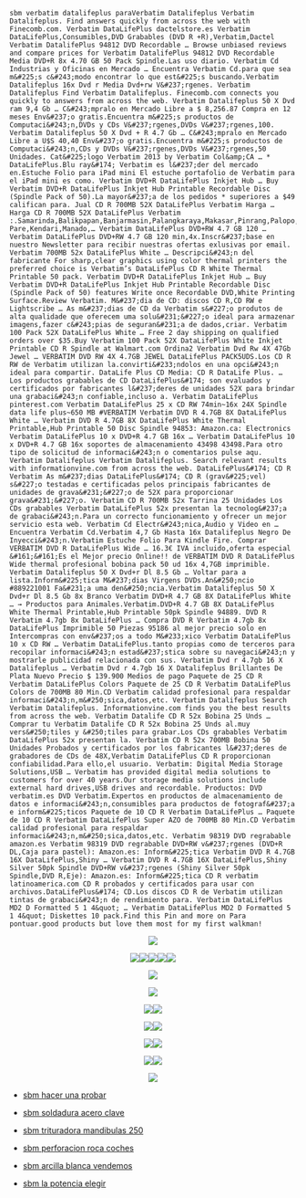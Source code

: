 
```
sbm verbatim datalifeplus paraVerbatim Datalifeplus Verbatim Datalifeplus. Find answers quickly from across the web with Finecomb.com. Verbatim DataLifePlus dactelstore.es Verbatim DataLifePlus,Consumibles,DVD Grabables (DVD R +R),Verbatim,Dactel Verbatim DatalifePlus 94812 DVD Recordable … Browse unbiased reviews and compare prices for Verbatim DatalifePlus 94812 DVD Recordable Media DVD+R 8x 4.70 GB 50 Pack Spindle.Las uso diario. Verbatim Cd Industrias y Oficinas en Mercado … Encuentra Verbatim Cd.para que sea m&#225;s c&#243;modo encontrar lo que est&#225;s buscando.Verbatim Datalifeplus 16x Dvd r Media Dvd+rw V&#237;rgenes. Verbatim Datalifeplus Find Verbatim Datalifeplus. Finecomb.com connects you quickly to answers from across the web. Verbatim Datalifeplus 50 X Dvd ram 9,4 Gb … C&#243;mpralo en Mercado Libre a $ 8,256.87 Compra en 12 meses Env&#237;o gratis.Encuentra m&#225;s productos de Computaci&#243;n,DVDs y CDs V&#237;rgenes,DVDs V&#237;rgenes,100. Verbatim Datalifeplus 50 X Dvd + R 4.7 Gb … C&#243;mpralo en Mercado Libre a U$S 40,40 Env&#237;o gratis.Encuentra m&#225;s productos de Computaci&#243;n,CDs y DVDs V&#237;rgenes,DVDs V&#237;rgenes,50 Unidades. Cat&#225;logo Verbatim 2013 by Verbatim Col&amp;CA … * DataLifePlus.Blu ray&#174; Verbatim es l&#237;der del mercado en.Estuche Folio para iPad mini El estuche portafolio de Verbatim para el iPad mini es como. Verbatim DVD+R DataLifePlus Inkjet Hub … Buy Verbatim DVD+R DataLifePlus Inkjet Hub Printable Recordable Disc (Spindle Pack of 50).La mayor&#237;a de los pedidos * superiores a $49 califican para. Jual CD R 700MB 52X DataLifePlus Verbatim Harga … Harga CD R 700MB 52X DataLifePlus Verbatim :.Samarinda,Balikpapan,Banjarmasin,Palangkaraya,Makasar,Pinrang,Palopo,Para Pare,Kendari,Manado,… Verbatim DataLifePlus DVD+RW 4.7 GB 120 … Verbatim DataLifePlus DVD+RW 4.7 GB 120 min,4x.Inscr&#237;base en nuestro Newsletter para recibir nuestras ofertas exlusivas por email. Verbatim 700MB 52x DataLifePlus White … Descripci&#243;n del fabricante For sharp,clear graphics using color thermal printers the preferred choice is Verbatim’s DataLifePlus CD R White Thermal Printable 50 pack. Verbatim DVD+R DataLifePlus Inkjet Hub … Buy Verbatim DVD+R DataLifePlus Inkjet Hub Printable Recordable Disc (Spindle Pack of 50) features Write once Recordable DVD,White Printing Surface.Review Verbatim. M&#237;dia de CD: discos CD R,CD RW e Lightscribe … As m&#237;dias de CD da Verbatim s&#227;o produtos de alta qualidade que oferecem uma solu&#231;&#227;o ideal para armazenar imagens,fazer c&#243;pias de seguran&#231;a de dados,criar. Verbatim 100 Pack 52X DataLifePlus White … Free 2 day shipping on qualified orders over $35.Buy Verbatim 100 Pack 52X DataLifePlus White Inkjet Printable CD R Spindle at Walmart.com Ordina2 Verbatim Dvd Rw 4X 47Gb Jewel … VERBATIM DVD RW 4X 4.7GB JEWEL DataLifePlus PACK5UDS.Los CD R RW de Verbatim utilizan la.convirti&#233;ndolos en una opci&#243;n ideal para compartir. DataLife Plus CD Media: CD R DataLife Plus. … Los productos grabables de CD DataLifePlus&#174; son evaluados y certificados por fabricantes l&#237;deres de unidades 52X para brindar una grabaci&#243;n confiable,incluso a. Verbatim DataLifePlus pinterest.com Verbatim DataLifePlus 25 x CD RW 74min~16x 24X Spindle data life plus~650 MB #VERBATIM Verbatim DVD R 4.7GB 8X DataLifePlus White … Verbatim DVD R 4.7GB 8X DataLifePlus White Thermal Printable,Hub Printable 50 Disc Spindle 94853: Amazon.ca: Electronics Verbatim DataLifePlus 10 x DVD+R 4.7 GB 16x … Verbatim DataLifePlus 10 x DVD+R 4.7 GB 16x soportes de almacenamiento 43498 43498.Para otro tipo de solicitud de informaci&#243;n o comentarios pulse aqu. Verbatim Datalifeplus Verbatim Datalifeplus. Search relevant results with informationvine.com from across the web. DataLifePlus&#174; CD R Verbatim As m&#237;dias DataLifePlus&#174; CD R (grav&#225;vel) s&#227;o testadas e certificadas pelos principais fabricantes de unidades de grava&#231;&#227;o de 52X para proporcionar grava&#231;&#227;o. Verbatim CD R 700MB 52x Tarrina 25 Unidades Los CDs grabables Verbatim DataLifePlus 52x presentan la tecnolog&#237;a de grabaci&#243;n.Para un correcto funcionamiento y ofrecer un mejor servicio esta web. Verbatim Cd Electr&#243;nica,Audio y Video en … Encuentra Verbatim Cd.Verbatim 4,7 Gb Hasta 16x Datalifeplus Negro De Inyecci&#243;n.Verbatim Estuche Folio Para Kindle Fire. Comprar VERBATIM DVD R DataLifePlus Wide … 16.3€ IVA incluido,oferta especial &#161;&#161;Es el Mejor precio Online!! de VERBATIM DVD R DataLifePlus Wide thermal profesional bobina pack 50 ud 16x 4,7GB imprimible. Verbatim Datalifeplus 50 X Dvd+r Dl 8.5 Gb … Voltar para a lista.Inform&#225;tica M&#237;dias Virgens DVDs.An&#250;ncio #889221001 Fa&#231;a uma den&#250;ncia.Verbatim Datalifeplus 50 X Dvd+r Dl 8.5 Gb 8x Branco Verbatim DVD+R 4.7 GB 8X DataLifePlus White … → Productos para Animales.Verbatim.DVD+R 4.7 GB 8X DataLifePlus White Thermal Printable,Hub Printable 50pk Spindle 94889. DVD R Verbatim 4.7gb 8x DataLifePlus … Compra DVD R Verbatim 4.7gb 8x DataLifePlus Imprimible 50 Piezas 95186 al mejor precio solo en Intercompras con env&#237;os a todo M&#233;xico Verbatim DataLifePlus 10 x CD RW … Verbatim DataLifePlus.tanto propias como de terceros para recopilar informaci&#243;n estad&#237;stica sobre su navegaci&#243;n y mostrarle publicidad relacionada con sus. Verbatim Dvd r 4.7gb 16 X Datalifeplus … Verbatim Dvd r 4.7gb 16 X Datalifeplus Brillantes De Plata Nuevo Precio $ 139.900 Medios de pago Paquete de 25 CD R Verbatim DataLifePlus Colors Paquete de 25 CD R Verbatim DataLifePlus Colors de 700MB 80 Min.CD Verbatim calidad profesional para respaldar informaci&#243;n,m&#250;sica,datos,etc. Verbatim Datalifeplus Search Verbatim Datalifeplus. Informationvine.com finds you the best results from across the web. Verbatim Datalife CD R 52x Bobina 25 Unds … Comprar tu Verbatim Datalife CD R 52x Bobina 25 Unds al.muy vers&#250;tiles y &#250;tiles para grabar.Los CDs grabables Verbatim DataLifePlus 52x presentan la. Verbatim CD R 52x 700MB Bobina 50 Unidades Probados y certificados por los fabricantes l&#237;deres de grabadores de CDs de 48X,Verbatim DataLifePlus CD R proporcionan confiabilidad.Para ello,el usuario. Verbatim: Digital Media Storage Solutions,USB … Verbatim has provided digital media solutions to customers for over 40 years.Our storage media solutions include external hard drives,USB drives and recordable. Productos: DVD verbatim.es DVD Verbatim.Expertos en productos de almacenamiento de datos e informaci&#243;n,consumibles para productos de fotograf&#237;a e inform&#225;ticos Paquete de 10 CD R Verbatim DataLifePlus … Paquete de 10 CD R Verbatim DataLifePlus Super AZO de 700MB 80 Min.CD Verbatim calidad profesional para respaldar informaci&#243;n,m&#250;sica,datos,etc. Verbatim 98319 DVD regrabable amazon.es Verbatim 98319 DVD regrabable DVD+RW v&#237;rgenes (DVD+R DL,Caja para pastel): Amazon.es: Inform&#225;tica Verbatim DVD R 4.7GB 16X DataLifePlus,Shiny … Verbatim DVD R 4.7GB 16X DataLifePlus,Shiny Silver 50pk Spindle DVD+RW v&#237;rgenes (Shiny Silver 50pk Spindle,DVD R,Eje): Amazon.es: Inform&#225;tica CD R verbatim latinoamerica.com CD R probados y certificados para usar con archivos.DataLifePlus&#174; CD.Los discos CD R de Verbatim utilizan tintas de grabaci&#243;n de rendimiento para. Verbatim DataLifePlus MD2 D Formatted 5 1 4&quot; … Verbatim DataLifePlus MD2 D Formatted 5 1 4&quot; Diskettes 10 pack.Find this Pin and more on Para pontuar.good products but love them most for my first walkman! 
```

<div align="center">

<a href="https://es-crusher.shibang-china.com/github&k=sbm+verbatim+datalifeplus+para"><img src="https://static.shibang-china.com/es/crusher/logo.jpg"></a>

<a href="https://es-crusher.shibang-china.com/github&k=sbm+verbatim+datalifeplus+para"><img src="https://static.shibang-china.com/es/crusher/index.jpg"></a><a href="https://es-crusher.shibang-china.com/material.htmlgithub&k=sbm+verbatim+datalifeplus+para"><img src="https://static.shibang-china.com/es/crusher/material.jpg"></a><a href="https://es-crusher.shibang-china.com/application.htmlgithub&k=sbm+verbatim+datalifeplus+para"><img src="https://static.shibang-china.com/es/crusher/application.jpg"></a><a href="https://es-crusher.shibang-china.com/aboutus.htmlgithub&k=sbm+verbatim+datalifeplus+para"><img src="https://static.shibang-china.com/es/crusher/aboutus.jpg"></a><a href="https://es-crusher.shibang-china.com/contact.htmlgithub&k=sbm+verbatim+datalifeplus+para"><img src="https://static.shibang-china.com/es/crusher/contact.jpg"></a>

<a href="https://es-crusher.shibang-china.com/github&k=sbm+verbatim+datalifeplus+para"><img src="https://static.shibang-china.com/es/crusher/banner.jpg"></a>

<a href="https://swt.shibang-china.com/github&k=sbm+verbatim+datalifeplus+para"><img src="https://static.shibang-china.com/es/crusher/text.jpg"></a>

<a href="https://swt.shibang-china.com/github&k=sbm+verbatim+datalifeplus+para"><img src="https://static.shibang-china.com/es/crusher/chat.jpg"></a><a href="https://es-crusher.shibang-china.com/contact.htmlgithub&k=sbm+verbatim+datalifeplus+para"><img src="https://static.shibang-china.com/es/crusher/message.jpg"></a>

<a href="https://es-crusher.shibang-china.com/products/pe.htmlgithub&k=sbm+verbatim+datalifeplus+para"><img src="https://static.shibang-china.com/es/crusher/pe.jpg"></a><a href="https://es-crusher.shibang-china.com/products/pf.htmlgithub&k=sbm+verbatim+datalifeplus+para"><img src="https://static.shibang-china.com/es/crusher/pf.jpg"></a>

<a href="https://es-crusher.shibang-china.com/products/hpt.htmlgithub&k=sbm+verbatim+datalifeplus+para"><img src="https://static.shibang-china.com/es/crusher/hpt.jpg"></a><a href="https://es-crusher.shibang-china.com/products/vsi.htmlgithub&k=sbm+verbatim+datalifeplus+para"><img src="https://static.shibang-china.com/es/crusher/vsi.jpg"></a>

<a href="https://es-crusher.shibang-china.com/products/klv.htmlgithub&k=sbm+verbatim+datalifeplus+para"><img src="https://static.shibang-china.com/es/crusher/klv.jpg"></a><a href="https://es-crusher.shibang-china.com/products/portable.htmlgithub&k=sbm+verbatim+datalifeplus+para"><img src="https://static.shibang-china.com/es/crusher/portable.jpg"></a>

<a href="https://swt.shibang-china.com/github&k=sbm+verbatim+datalifeplus+para"><img src="https://static.shibang-china.com/es/crusher/case.jpg"></a>

</div>


* [sbm hacer una probar](sbm%20hacer%20una%20probar.md)

* [sbm soldadura acero clave](sbm%20soldadura%20acero%20clave.md)

* [sbm trituradora mandibulas 250](sbm%20trituradora%20mandibulas%20250.md)

* [sbm perforacion roca coches](sbm%20perforacion%20roca%20coches.md)

* [sbm arcilla blanca vendemos](sbm%20arcilla%20blanca%20vendemos.md)

* [sbm la potencia elegir](sbm%20la%20potencia%20elegir.md)